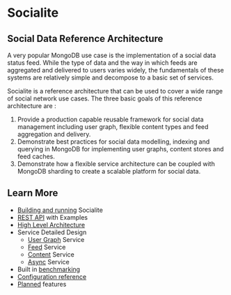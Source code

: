 ﻿# Socialite 
## Social Data Reference Architecture

A very popular MongoDB use case is the implementation of a social data status feed. While the type of data and the way in which feeds are aggregated and delivered to users varies widely, the fundamentals of these systems are relatively simple and decompose to a basic set of services. 

Socialite is a reference architecture that can be used to cover a wide range of social network use cases. The three basic goals of this reference architecture are :

1. Provide a production capable reusable framework for social data management including user graph, flexible content types and feed aggregation and delivery.
2. Demonstrate best practices for social data modelling, indexing and querying in MongoDB for implementing user graphs, content stores and feed caches.
3. Demonstrate how a flexible service architecture can be coupled with MongoDB sharding to create a scalable platform for social data.
 
## Learn More

* [Building and running](docs/building.md) Socialite
* [REST API](docs/rest.md) with Examples
* [High Level Architecture](docs/architecture.md)
* Service Detailed Design
  * [User Graph](docs/graph.md) Service
  * [Feed](docs/feed.md) Service
  * [Content](docs/content.md) Service
  * [Async](docs/async.md) Service
* Built in [benchmarking](docs/benchmarking.md)
* [Configuration reference](docs/config.md) 
* [Planned](docs/planned.md) features

